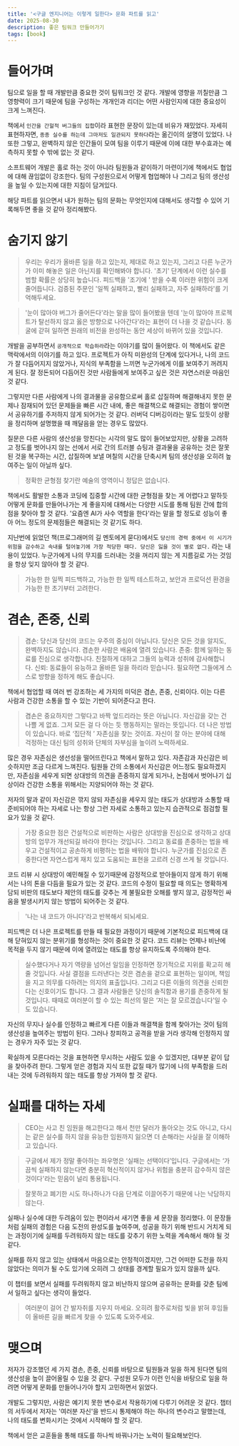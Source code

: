 ```yaml
---
title: '<구글 엔지니어는 이렇게 일한다> 문화 파트를 읽고'
date: 2025-08-30
description: 좋은 팀워크 만들어가기
tags: [book]
---
```



# 들어가며

팀으로 일을 할 때 개발만큼 중요한 것이 팀워크인 것 같다. 개발에 영향을 끼칠만큼 그 영향력이 크기 때문에 팀을 구성하는 개개인과 리더는 어떤 사람인지에 대한 중요성이 크게 느껴진다.

책에서 `인간을 간헐적 버그들의 집합`이라 표현한 문장이 있는데 비유가 재밌었다. 자세히 표현하자면, `종종 실수를 하는데 그마저도 일관되지 못하다`라는 옮긴이의 설명이 있었다. 나 또한 그렇고, 완벽하지 않은 인간들이 모여 팀을 이루기 때문에 이에 대한 부수효과는 예측하지 못할 수 밖에 없는 것 같다.

소프트웨어 개발은 홀로 하는 것이 아니라 팀원들과 같이하기 마련이기에 책에서도 협업에 대해 끊임없이 강조한다. 팀의 구성원으로서 어떻게 협업해야 나 그리고 팀의 생산성을 높일 수 있는지에 대한 지침이 담겨있다.

해당 파트를 읽으면서 내가 원하는 팀의 문화는 무엇인지에 대해서도 생각할 수 있어 기록해두면 좋을 것 같아 정리해봤다.


# 숨기지 않기

> 우리는 우리가 올바른 일을 하고 있는지, 제대로 하고 있는지, 그리고 다른 누군가가 이미 해놓은 일은 아닌지를 확인해봐야 합니다. '초기' 단계에서 이런 실수를 범할 확률은 상당히 높습니다. 피드백을 '조기에 ' 받을 수록 이러한 위험이 크게 줄어듭니다. 검증된 주문인 '일찍 실패하고, 빨리 실패하고, 자주 실패하라'를 기억해두세요.

> '눈이 많아야 버그가 줄어든다'라는 말을 많이 들어봤을 텐데 '눈이 많아야 프로젝트가 탈선하지 않고 옳은 방향으로 나아간다'라는 표현이 더 나을 것 같습니다. 동굴에 갇혀 일하면 원래의 비전을 완성하는 동안 세상이 바뀌어 있을 것입니다.

개발을 공부하면서 `공개적으로 학습하라`라는 이야기를 많이 들어왔다. 이 책에서도 같은 맥락에서의 이야기를 하고 있다. 프로젝트가 아직 미완성의 단계에 있다거나, 나의 코드가 잘 다듬어지지 않았거나, 지식의 부족함을 느끼면 누군가에게 이를 보여주기 꺼려지게 된다. 잘 정돈되어 다듬어진 것만 사람들에게 보여주고 싶은 것은 자연스러운 마음인 것 같다.

그렇지만 다른 사람에게 나의 결과물을 공유함으로써 홀로 삽질하며 해결해내지 못한 문제나 잠재되어 있던 문제들을 빠른 시간 내에, 좋은 해결책으로 해결되는 경험이 쌓이면서 공유하기를 주저하지 않게 되어가는 것 같다. 러버덕 디버깅이라는 말도 있듯이 상황을 정리하며 설명했을 때 깨달음을 얻는 경우도 많았다.

질문은 다른 사람의 생산성을 망친다는 시각의 말도 많이 들어보았지만, 상황을 고려하고 정도를 벗어나지 않는 선에서 서로 간의 트러블 슈팅과 결과물을 공유하는 것은 잘못된 것을 복구하는 시간, 삽질하며 보낼 며칠의 시간을 단축시켜 팀의 생산성을 오히려 높여주는 일이 아닐까 싶다.

> 정확한 균형점 찾기란 예술의 영역이니 정답은 없습니다.

책에서도 활발한 소통과 코딩에 집중할 시간에 대한 균형점을 찾는 게 어렵다고 말하듯 어떻게 문화를 만들어나가는 게 좋을지에 대해서는 다양한 시도를 통해 팀원 간에 합의점을 찾아야 할 것 같다. '요즘엔 AI가 사수 역할을 한다'라는 말을 할 정도로 성능이 좋아 어느 정도의 문제점들은 해결되는 것 같기도 하다.

지난번에 읽었던 책(프로그래머의 길 멘토에게 묻다)에서도 `당신의 경력 중에서 이 시기가 위험을 감수하고 속내를 털어놓기에 가장 적당한 때다. 당신은 잃을 것이 별로 없다.` 라는 내용이 있었다. 누군가에게 나의 무지를 드러내는 것을 꺼리지 않는 게 지름길로 가는 것임을 항상 잊지 않아야 할 것 같다.

> 가능한 한 일찍 피드백하고, 가능한 한 일찍 테스트하고, 보안과  프로덕션 환경을 가능한 한 초기부터 고려한다.


# 겸손, 존중, 신뢰

> 겸손: 당신과 당신의 코드는 우주의 중심이 아닙니다. 당신은 모든 것을 알지도, 완벽하지도 않습니다. 겸손한 사람은 배움에 열려 있습니다.
> 존중: 함께 일하는 동료를 진심으로 생각합니다. 친절하게 대하고 그들의 능력과 성취에 감사해합니다.
> 신뢰: 동료들이 유능하고 올바른 일을 하리라 믿습니다. 필요하면 그들에게 스스로 방향을 정하게 해도 좋습니다.

책에서 협업할 때 여러 번 강조하는 세 가지의 미덕은 겸손, 존중, 신뢰이다. 이는 다른 사람과 건강한 소통을 할 수 있는 기반이 되어준다고 한다.

> 겸손은 중요하지만 그렇다고 바짝 엎드리라는 뜻은 아닙니다. 자신감을 갖는 건 나쁠 게 없죠.
그저 모든 걸 다 아는 듯 행동하지는 말라는 뜻입니다. 더 나은 방법이 있습니다. 바로 ‘집단적 ’ 자존심을 찾는 것이죠. 자신이 잘 아는 분야에 대해 걱정하는 대신 팀의 성취와 단체의 자부심을 높이려 노력하세요.

많은 경우 자존심은 생선성을 떨어뜨린다고 책에서 말하고 있다. 자존감과 자신감은 비슷하지만 조금 다르게 느껴진다. 팀원들 간의 소통에서 자신감은 어느정도 필요하겠지만, 자존심을 세우게 되면 상대방의 의견을 존중하지 않게 되거나, 논점에서 벗어나기 십상이라 건강한 소통을 위해서는 지양되어야 하는 것 같다.

저자의 말과 같이 자신감은 깎지 않되 자존심을 세우지 않는 태도가 상대방과 소통할 때 준비되어야 하는 자세로 나는 항상 그런 자세로 소통하고 있는지 습관적으로 점검할 필요가 있을  것 같다.

> 가장 중요한 점은 건설적으로 비판하는 사람은 상대방을 진심으로 생각하고 상대방의 업무가 개선되길 바라야 한다는 것입니다. 그리고 동료를 존중하는 법을 배우고 건설적이고 공손하게 비평하는 법을 배워야 합니다. 누군가를 진심으로 존중한다면 자연스럽게 재치 있고 도움되는 표현을 고르려 신경 쓰게 될 것입니다.

코드 리뷰 시 상대방이 예민해질 수 있기때문에 감정적으로 받아들이지 않게 하기 위해서는 나의 톤을 다듬을 필요가 있는 것 같다. 코드의 수정이 필요할 때 의도는 명확하게 담되 비판의 태도보다 제안의 태도를 갖추는 게 불필요한 오해를 쌓지 않고, 감정적인 싸움을 발생시키지 않는 방법이 되어주는 것 같다.

> '나는 내 코드가 아니다'라고 반복해서 되뇌세요.

피드백은 더 나은 프로젝트를 만들 때 필요한 과정이기 때문에 기본적으로 피드백에 대해 닫혀있지 않는 분위기를 형성하는 것이 중요한 것 같다. 코드 리뷰는 언제나 비난에 목적을 두지 않기 때문에 이에 열려있는 태도를 항상 유지하도록 주의해야 한다.

> 실수했다거나 자기 역량을 넘어선 일임을 인정하면 장기적으로 지위를 확고히 해줄 것입니다. 사실 결점을 드러낸다는 것은 겸손을 겉으로 표현하는 일이며, 책임을 지고 의무를 다하려는 의지의 표출입니다. 그리고 다른 이들의 의견을 신뢰한다는 신호이기도 합니다. 그 결과 사람들은 당신의 솔직함과 용기를 존중하게 될 것입니다. 때때로 여러분이 할 수 있는 최선의 말은 ‘저는 잘 모르겠습니다’일 수도 있습니다.

자신의 무지나 실수를 인정하고 빠르게 다른 이들과 해결책을 함께 찾아가는 것이 팀의 생산성을 높여주는 방법이 된다. 그러나 창피하고 공격을 받을 거라 생각해 인정하지 않는 경우가 자주 있는 것 같다.

확실하게 모른다라는 것을 표현하면 무시하는 사람도 있을 수 있겠지만, 대부분 같이 답을 찾아주려 한다. 그렇게 얻은 경험과 지식 또한 값질 때가 많기에 나의 부족함을 드러내는 것에 두려워하지 않는 태도를 항상 가져야 할 것 같다.

# 실패를 대하는 자세

> CEO는 사고 친 임원을 해고한다고 해서 천만 달러가 돌아오는 것도 아니고, 다시는 같은 실수를 하지 않을 유능한 임원까지 잃으면 더 손해라는 사실을 잘 이해하고 있습니다.

> 구글에서 제가 정말 좋아하는 좌우명은 ‘실패는 선택이다’입니다. 구글에서는 ‘가끔씩 실패하지 않는다면 충분히 혁신적이지 않거나 위험을 충분히 감수하지 않은 것이다'라는 믿음이 널리 통용됩니다.

> 잘못하고 폐기한 시도 하나하나가 다음 단계로 이끌어주기 때문에 나는 낙담하지 않는다.

실패나 실수에 대한 두려움이 있는 편이라서 새기면 좋을 세 문장을 정리했다. 이 문장들처럼 실패의 경험은 다음 도전의 완성도를 높여주며, 성공을 하기 위해 반드시 거치게 되는 과정이기에 실패를 두려워하지 않는 태도를 갖추기 위한 노력을 계속해서 해야 될 것 같다.

실패를 하지 않고 있는 상태에서 마음으로는 안정적이겠지만, 그건 어떠한 도전을 하지 않았다는 의미가 될 수도 있기에 오히려 그 상태를 경계할 필요가 있지 않을까 싶다.

이 챕터를 보면서 실패를 두려워하지 않고 비난하지 않으며 공유하는 문화를 갖춘 팀에서 일하고 싶다는 생각이 들었다.

> 여러분이 걸어 간 발자취를 지우지 마세요. 오히려 활주로처럼 빛을 밝혀 후임들이 올바른 길을 빠르게 찾을 수 있도록 도와주세요.


# 맺으며

저자가 강조했던 세 가지 겸손, 존중, 신뢰를 바탕으로 팀원들과 일을 하게 된다면 팀의 생산성을 높이 끌어올릴 수 있을 것 같다. 구성원 모두가 이런 인식을 바탕으로 일을 하려면 어떻게 문화를 만들어나가야 할지 고민하면서 읽었다.

개발도 그렇지만, 사람은 예기치 못한 변수로서 작용하기에 다루기 어려운 것 같다. 챕터의 서두에서 저자는 '여러분 자신'을 반드시 통제해야 하는 하나의 변수라고 말했는데, 나의 태도를 변화시키는 것에서 시작해야 할 것 같다.

책에서 얻은 교훈들을 통해 태도를 하나씩 바꿔나가는 노력이 필요해보인다.